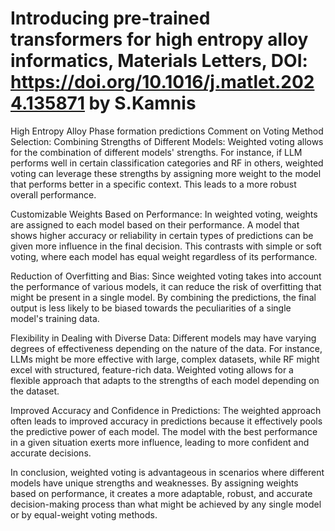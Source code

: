 # Introducing pre-trained transformers for high entropy alloy informatics, Materials Letters, DOI: https://doi.org/10.1016/j.matlet.2024.135871 by S.Kamnis
High Entropy Alloy Phase formation predictions
Comment on Voting Method Selection:
Combining Strengths of Different Models: Weighted voting allows for the combination of different models' strengths. For instance, if LLM performs well in certain classification categories and RF in others, weighted voting can leverage these strengths by assigning more weight to the model that performs better in a specific context. This leads to a more robust overall performance.

Customizable Weights Based on Performance: In weighted voting, weights are assigned to each model based on their performance. A model that shows higher accuracy or reliability in certain types of predictions can be given more influence in the final decision. This contrasts with simple or soft voting, where each model has equal weight regardless of its performance.

Reduction of Overfitting and Bias: Since weighted voting takes into account the performance of various models, it can reduce the risk of overfitting that might be present in a single model. By combining the predictions, the final output is less likely to be biased towards the peculiarities of a single model's training data.

Flexibility in Dealing with Diverse Data: Different models may have varying degrees of effectiveness depending on the nature of the data. For instance, LLMs might be more effective with large, complex datasets, while RF might excel with structured, feature-rich data. Weighted voting allows for a flexible approach that adapts to the strengths of each model depending on the dataset.

Improved Accuracy and Confidence in Predictions: The weighted approach often leads to improved accuracy in predictions because it effectively pools the predictive power of each model. The model with the best performance in a given situation exerts more influence, leading to more confident and accurate decisions.

In conclusion, weighted voting is advantageous in scenarios where different models have unique strengths and weaknesses. By assigning weights based on performance, it creates a more adaptable, robust, and accurate decision-making process than what might be achieved by any single model or by equal-weight voting methods.

